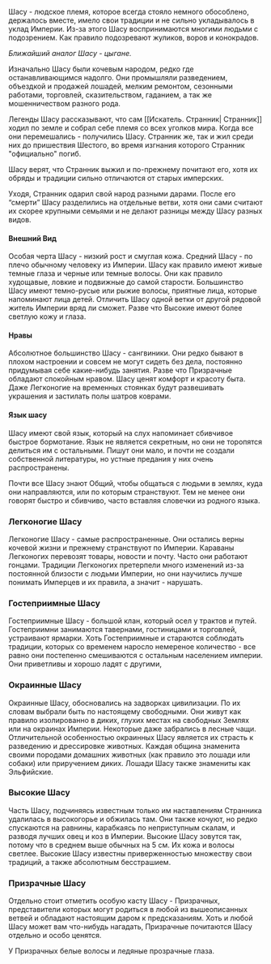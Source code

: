 Шасу - людское племя, которое всегда стояло немного обособлено, держалось вместе, имело свои традиции и не сильно укладывалось в уклад Империи. Из-за этого Шасу воспринимаются многими людьми с подозрением. Как правило подозревают жуликов, воров и конокрадов.

*Ближайший аналог Шасу - цыгане.*

Изначально Шасу были кочевым народом, редко где останавливающимся надолго. Они промышляли разведением, объездкой и продажей лошадей, мелким ремонтом, сезонными работами, торговлей, сказительством, гаданием, а так же мошенничеством разного рода.

Легенды Шасу рассказывают, что сам [[Искатель. Странник| Странник]] ходил по земле и собрал себе племя со всех уголков мира. Когда все они перемешались - получились Шасу. Странник же, так и жил среди них до пришествия Шестого, во время изгнания которого Странник "официально"  погиб.

Шасу верят, что Странник выжил и по-прежнему почитают его, хотя их обряды и традиции сильно отличаются от старых имперских.

Уходя, Странник одарил свой народ разными дарами. После его “смерти” Шасу разделились на отдельные ветви, хотя они сами считают их скорее крупными семьями и не делают разницы между Шасу разных видов. 

#### Внешний Вид
Особая черта Шасу - низкий рост и смуглая кожа. Средний Шасу - по плечо обычному человеку из Империи. Шасу как правило имеют живые темные глаза и черные или темные волосы. Они как правило худощавые, ловкие и подвижные до самой старости.
Большинство Шасу имеют темно-русые или рыжие волосы, приятные лица, которые напоминают лица детей. 
Отличить Шасу одной ветки от другой рядовой житель Империи вряд ли сможет. Разве что  Высокие имеют более светлую кожу и глаза. 
#### Нравы
Абсолютное большинство Шасу - сангвиники. Они редко бывают в плохом настроении и совсем не могут сидеть без дела, постоянно придумывая себе какие-нибудь занятия. Разве что Призрачные обладают спокойным нравом. 
Шасу ценят комфорт и красоту быта. Даже Легконогие на временных стоянках будут развешивать украшения и застилать полы шатров коврами.   

#### Язык шасу
Шасу имеют свой язык, который на слух напоминает сбивчивое быстрое бормотание. Язык не является секретным, но они не торопятся делиться им с остальными. Пишут они мало, и почти не создали собственной литературы, но устные предания у них очень распространены. 

Почти все Шасу знают Общий, чтобы общаться с людьми в землях, куда они направляются, или по которым странствуют. Тем не менее они говорят быстро и сбивчиво, часто вставляя словечки из родного языка.

### **Легконогие Шасу**

Легконогие Шасу - самые распространенные. Они остались верны кочевой жизни и прежнему странствуют по Империи. Караваны Легконогих перевозят товары, новости и почту. Часто они работают гонцами. Традиции Легконогих претерпели много изменений из-за постоянной близости с людьми Империи, но они научились лучше понимать Имперцев и их правила, а значит - нарушать.

### **Гостеприимные Шасу**

Гостеприимные Шасу - большой клан, который осел у трактов и путей. Гостеприимни занимаются тавернами, гостиницами и торговлей, устраивают ярмарки. Хоть Гостеприимные и стараются соблюдать традиции, которых со временем наросло немереное количество - все равно они постепенно смешиваются с остальным населением империи. Они приветливы и хорошо ладят с другими,

### **Окраинные Шасу**

Окраинные Шасу, обосновались на задворках цивилизации. По их словам выбрали быть по настоящему свободными. Они живут как правило изолированно в диких, глухих местах на свободных Землях или на окраинах Империи. Некоторые даже забрались в лесные чащи. Отличительной особенностью окраинных Шасу является их страсть к разведению и дрессировке животных. Каждая община знаменита своими породами домашних животных (как правило это лошади или собаки) или приручением диких. Лошади Шасу также знамениты как Эльфийские.

### **Высокие Шасу**

Часть Шасу, подчиняясь известным только им наставлениям Странника удалилась в высокогорье и обжилась там. Они также кочуют, но редко спускаются на равнины, карабкаясь по неприступным скалам, и разводя лучших овец и коз в Империи. Высокие Шасу зовутся так, потому что в среднем выше обычных на 5 см. Их кожа и волосы светлее. Высокие Шасу известны приверженностью множеству свои традиций, а также абсолютным бесстрашием.

### **Призрачные Шасу**

Отдельно стоит отметить особую касту Шасу - Призрачных, представители которых могут родиться в любой из вышеописанных ветвей и обладают настоящим даром к предсказаниям. Хоть и любой Шасу может вам что-нибудь нагадать, Призрачные почитаются Шасу отдельно и особо ценятся.

У Призрачных белые волосы и ледяные прозрачные глаза.